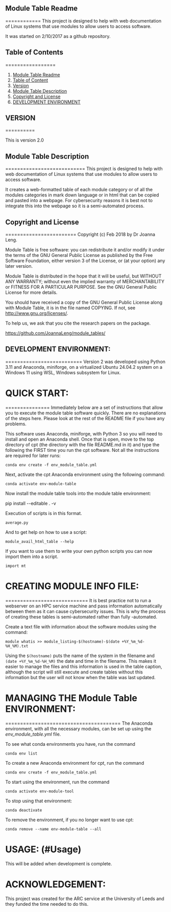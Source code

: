 ## Module Table Readme
============
This project is designed to help with web documentation of Linux systems that use modules to allow users to access software. 

It was started on 2/10/2017 as a github repository.

## Table of Contents
=================

1. [Module Table Readme](#module-table-readme)
2. [Table of Content](#table-of-content)
3. [Version](#version)
4. [Module Table Description](#module-table-description)
5. [Copyright and License](#copyright-and-license)
6. [DEVELOPMENT ENVIRONMENT](#development-environment)




## VERSION
==========

This is version 2.0

## Module Table Description
===========================
This project is designed to help with web documentation of Linux systems that use modules to allow users to access software.

It creates a web-formatted table of each module category or of all the modules categories in mark down language or in html that can be copied and pasted into a webpage. For cybersecurity reasons it is best not to integrate this into the webpage so it is a semi-automated process.

## Copyright and License
========================
Copyright (c) Feb 2018 by Dr Joanna Leng.

Module Table is free software: you can redistribute it and/or modify it under the terms of the GNU General Public License as published by the Free Software Foundation, either version 3 of the License, or (at your option) any later version.

Module Table is distributed in the hope that it will be useful, but WITHOUT ANY WARRANTY; without even the implied warranty of MERCHANTABILITY or FITNESS FOR A PARTICULAR PURPOSE.  See the GNU General Public License for more details.

You should have received a copy of the GNU General Public License along with Module Table, it is in the file named COPYING.  If not, see <http://www.gnu.org/licenses/>.

To help us, we ask that you cite the research papers on the package.

https://github.com/JoannaLeng/module_tables/

## DEVELOPMENT ENVIRONMENT:
==========================
Version 2 was developed using Python 3.11 and Anaconda, miniforge, on a virtualized Ubuntu 24.04.2 system on a Windows 11 using WSL, Windows subsystem for Linux.

# QUICK START:
===============
Immediately below are a set of instructions that allow you to execute the module table software quickly. There are no explanations of the steps here. Please look at the rest of the README file if you have any problems.

This software uses Anaconda, miniforge, with Python 3 so you will need to install and open an Anaconda shell. Once that is open, move to the top directory of cpt (the directory with the file README.md in it) and type the following the FIRST time you run the cpt software. Not all the instructions are required for later runs:

`conda env create -f env_module_table.yml`

Next, activate the cpt Anaconda environment using the following command:

`conda activate env-module-table`

Now install the module table tools into the module table environment:

pip install --editable . -v


Execution of scripts is in this format.

`average.py`

And to get help on how to use a script:

`module_avail_html_table --help`

If you want to use them to write your own python scripts you can now import them into a script.

`import mt`

# CREATING MODULE INFO FILE:
============================
It is best practice not to run a webserver on an HPC service machine and pass information automatically between them as it can cause cybersecurity issues. This is why the process of creating these tables is semi-automated rather than fully -automated.

Create a text file with information about the software modules using the command:

`module whatis >> module_listing-$(hostname)-$(date +%Y_%m_%d-%H_%M).txt`

Using the `$(hostname)` puts the name of the system in the filename and `(date +%Y_%m_%d-%H_%M)` the date and time in the filename. This makes it easier to manage the files and this information is used in the table caption, although the script will still execute and create tables without this information but the user will not know when the table was last updated. 

# MANAGING THE Module Table ENVIRONMENT:
=======================================
The Anaconda environment, with all the necessary modules, can be set up using the *env_module_table.yml* file. 

To see what conda environments you have, run the command

`conda env list`

To create a new Anaconda environment for cpt, run the command

`conda env create -f env_module_table.yml`

To start using the environment, run the command

`conda activate env-module-tool`

To stop using that environment:

`conda deactivate`

To remove the environment, if you no longer want to use cpt:

`conda remove --name env-module-table --all`

# USAGE: (#Usage)
This will be added when development is complete.

# ACKNOWLEDGEMENT:

This project was created for the ARC service at the University of Leeds and they funded the time needed to do this.
